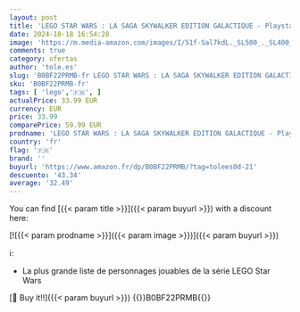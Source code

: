 ```yaml
---
layout: post
title: 'LEGO STAR WARS : LA SAGA SKYWALKER EDITION GALACTIQUE - Playstation 4'
date: 2024-10-18 16:54:28
image: 'https://m.media-amazon.com/images/I/51f-Sal7kdL._SL500_._SL400_.jpg'
comments: true
category: ofertas
author: 'tole.es'
slug: 'B0BF22PRMB-fr LEGO STAR WARS : LA SAGA SKYWALKER EDITION GALACTIQUE -...'
sku: 'B0BF22PRMB-fr'
tags: [ 'lego','🇫🇷', ]
actualPrice: 33.99 EUR
currency: EUR
price: 33.99
comparePrice: 59.99 EUR
prodname: 'LEGO STAR WARS : LA SAGA SKYWALKER EDITION GALACTIQUE - Playstation 4'
country: 'fr'
flag: '🇫🇷'
brand: ''
buyurl: 'https://www.amazon.fr/dp/B0BF22PRMB/?tag=tolees0d-21'
descuento: '43.34'
average: '32.49'
---
```


You can find [{{< param title >}}]({{< param buyurl >}}) with a discount here:

[![{{< param prodname >}}]({{< param image >}})]({{< param buyurl >}})

ℹ️:

- La plus grande liste de personnages jouables de la série LEGO Star Wars

[🛒 Buy it!!]({{< param buyurl >}})
{{<world>}}B0BF22PRMB{{</world>}}
